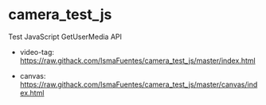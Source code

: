 # camera_test_js

Test JavaScript GetUserMedia API

- video-tag: https://raw.githack.com/IsmaFuentes/camera_test_js/master/index.html

- canvas: https://raw.githack.com/IsmaFuentes/camera_test_js/master/canvas/index.html

